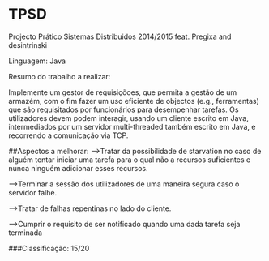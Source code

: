 # TPSD
Projecto Prático Sistemas Distribuidos 2014/2015 feat. Pregixa and desintrinski

Linguagem: Java

Resumo do trabalho a realizar:

Implemente um gestor de requisiçõoes, que permita a gestão de um armazém, com o fim fazer um uso
eficiente de objectos (e.g., ferramentas) que são requisitados por funcionários para desempenhar tarefas.
Os utilizadores devem podem interagir, usando um cliente escrito em Java, intermediados por um
servidor multi-threaded também escrito em Java, e recorrendo a comunicação via TCP. 

##Aspectos a melhorar:
-->Tratar da possibilidade de starvation no caso de alguém tentar iniciar uma tarefa para
o qual não a recursos suficientes e nunca ninguém adicionar esses recursos.

-->Terminar a sessão dos utilizadores de uma maneira segura caso o servidor falhe.

-->Tratar de falhas repentinas no lado do cliente.

-->Cumprir o requisito de ser notificado quando uma dada tarefa seja terminada

###Classificação: 15/20

